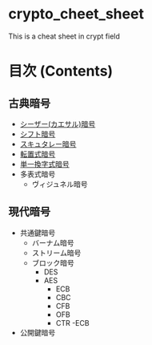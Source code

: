# crypto_cheet_sheet
This is a cheat sheet in crypt field

# 目次 (Contents)

## 古典暗号
- [シーザー(カエサル)暗号](https://github.com/codon-sec/crypto_cheet_sheet/tree/main/classical_cipher/caesar.md)
- [シフト暗号](https://github.com/codon-sec/crypto_cheet_sheet/tree/main/classical_cipher/shift.md)
- [スキュタレー暗号](https://github.com/codon-sec/crypto_cheet_sheet/tree/main/classical_cipher/scytale_cipher.md)
- [転置式暗号](https://github.com/codon-sec/crypto_cheet_sheet/tree/main/classical_cipher/transposition_cipher.md)
- [単一換字式暗号](https://github.com/codon-sec/crypto_cheet_sheet/tree/main/classical_cipher/transposition_cipher.md)
- 多表式暗号
    - ヴィジュネル暗号

## 現代暗号
- 共通鍵暗号
    - バーナム暗号
    - ストリーム暗号
    - ブロック暗号
        - DES
        - AES
            - ECB
            - CBC
            - CFB
            - OFB
            - CTR
        -ECB
- 公開鍵暗号